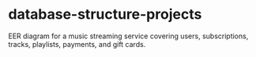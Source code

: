 # database-structure-projects
EER diagram for a music streaming service covering users, subscriptions, tracks, playlists, payments, and gift cards.
